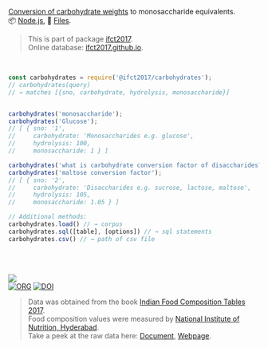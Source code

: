 [Conversion of carbohydrate weights] to monosaccharide equivalents.<br>
📦 [Node.js](https://www.npmjs.com/package/@ifct2017/carbohydrates),
📜 [Files](https://unpkg.com/@ifct2017/carbohydrates/).

> This is part of package [ifct2017].<br>
> Online database: [ifct2017.github.io].

<br>

```javascript
const carbohydrates = require('@ifct2017/carbohydrates');
// carbohydrates(query)
// → matches [{sno, carbohydrate, hydrolysis, monosaccharide}]


carbohydrates('monosaccharide');
carbohydrates('Glucose');
// [ { sno: '1',
//     carbohydrate: 'Monosaccharides e.g. glucose',
//     hydrolysis: 100,
//     monosaccharide: 1 } ]

carbohydrates('what is carbohydrate conversion factor of disaccharides?');
carbohydrates('maltose conversion factor');
// [ { sno: '2',
//     carbohydrate: 'Disaccharides e.g. sucrose, lactose, maltose',
//     hydrolysis: 105,
//     monosaccharide: 1.05 } ]
```

```javascript
// Additional methods:
carbohydrates.load() // → corpus
carbohydrates.sql([table], [options]) // → sql statements
carbohydrates.csv() // → path of csv file
```

<br>
<br>

[![](https://i.imgur.com/D5UYmbD.jpg)](http://ifct2017.com/)<br>
[![ORG](https://img.shields.io/badge/org-ifct2017-green?logo=Org)](https://ifct2017.github.io)
[![DOI](https://zenodo.org/badge/133046900.svg)](https://zenodo.org/badge/latestdoi/133046900)

> Data was obtained from the book [Indian Food Composition Tables 2017].<br>
> Food composition values were measured by [National Institute of Nutrition, Hyderabad].<br>
> Take a peek at the raw data here: [Document], [Webpage].

[ifct2017]: https://www.npmjs.com/package/ifct2017
[Indian Food Composition Tables 2017]: http://ifct2017.com/
[Conversion of carbohydrate weights]: https://github.com/ifct2017/carbohydrates/blob/master/index.csv
[ifct2017.github.io]: https://ifct2017.github.io
[National Institute of Nutrition, Hyderabad]: https://www.nin.res.in/
[Document]: https://docs.google.com/spreadsheets/d/1YoEVoQFR0co_bTHL3Xok1dQfuqxXZa7yQrlUKbYVve4/edit?usp=sharing
[Webpage]: https://docs.google.com/spreadsheets/d/e/2PACX-1vQ4Ogyx4J5JWX3HQnHhoGt9HsmqNIZ5MFvDvHa2gkYSZg6vxtWeqPrzkyvh1_bmaXDgrsElNgAu1YKk/pubhtml
